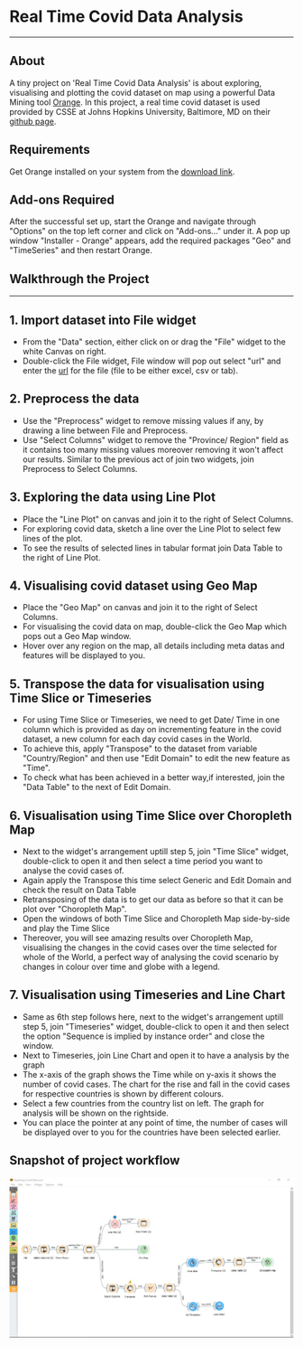 # Real Time Covid Data Analysis
------------------------------------------------------------
## About
A tiny project on 'Real Time Covid Data Analysis' is about exploring, visualising and plotting the covid dataset on map using a powerful 
Data Mining tool [Orange](https://orangedatamining.com/). In this project, a real time covid dataset is used provided by CSSE at Johns Hopkins University, Baltimore, MD
on their [github page](https://github.com/CSSEGISandData/COVID-19/tree/master/csse_covid_19_data).

## Requirements
Get Orange installed on your system from the [download link](https://orangedatamining.com/download/).

## Add-ons Required
After the successful set up, start the Orange and navigate through "Options" on the top left corner and click on "Add-ons..." under it. A pop up 
window "Installer - Orange" appears, add the required packages "Geo" and "TimeSeries" and then restart Orange.

## Walkthrough the Project
----------------------------------------------------

## 1. Import dataset into File widget
- From the "Data" section, either click on or drag the "File" widget to the white Canvas on right.
- Double-click the File widget, File window will pop out select "url" and enter the [url](https://github.com/Divya-Juhi-Singh/Covid_Analysis/blob/main/covid_dataset.md) for the file (file to be either excel, csv or tab).

## 2. Preprocess the data
- Use the "Preprocess" widget to remove missing values if any, by drawing a line between File and Preprocess.
- Use "Select Columns" widget to remove the "Province/ Region" field as it contains too many missing values moreover removing it won't affect our results. Similar to the previous act of join two widgets, join Preprocess to Select Columns.

## 3. Exploring the data using Line Plot
- Place the "Line Plot" on canvas and join it to the right of Select Columns.
- For exploring covid data, sketch a line over the Line Plot to select few lines of the plot.
- To see the results of selected lines in tabular format join Data Table to the right of Line Plot.

## 4. Visualising covid dataset using Geo Map
- Place the "Geo Map" on canvas and join it to the right of Select Columns.
- For visualising the covid data on map, double-click the Geo Map which pops out a Geo Map window.
- Hover over any region on the map, all details including meta datas and features will be displayed to you.

## 5. Transpose the data for visualisation using Time Slice or Timeseries
- For using Time Slice or Timeseries, we need to get Date/ Time in one column which is provided as day on incrementing feature in the covid dataset, a new column for each day covid cases in the World.
- To achieve this, apply "Transpose" to the dataset from variable "Country/Region" and then use "Edit Domain" to edit the new feature as "Time".
- To check what has been achieved in a better way,if interested, join the "Data Table" to the next of Edit Domain.

## 6. Visualisation using Time Slice over Choropleth Map
- Next to the widget's arrangement uptill step 5, join "Time Slice" widget, double-click to open it and then select a time period you want to analyse the covid cases of.
- Again apply the Transpose this time select Generic and Edit Domain and check the result on Data Table
-  Retransposing of the data is to get our data as before so that it can be plot over "Choropleth Map".
-  Open the windows of both Time Slice and Choropleth Map side-by-side and play the Time Slice
-  Thereover, you will see amazing results over Choropleth Map, visualising the changes in the covid cases over the time selected for whole of the World, a perfect way of analysing the covid scenario by changes in colour over time and globe with a legend.

## 7. Visualisation using Timeseries and Line Chart
- Same as 6th step follows here, next to the widget's arrangement uptill step 5, join "Timeseries" widget, double-click to open it and then select the option "Sequence is implied by instance order" and close the window.
- Next to Timeseries, join Line Chart and open it to have a analysis by the graph
- The x-axis of the graph shows the Time while on y-axis it shows the number of covid cases. The chart for the rise and fall in the covid cases for respective countries is shown by different colours.
- Select a few countries from the country list on left. The graph for analysis will be shown on the rightside. 
- You can place the pointer at any point of time, the number of cases will be displayed over to you for the countries have been selected earlier.

## Snapshot of project workflow
![](https://github.com/Divya-Juhi-Singh/Covid_Analysis/blob/main/project%20workflow.jpg)
